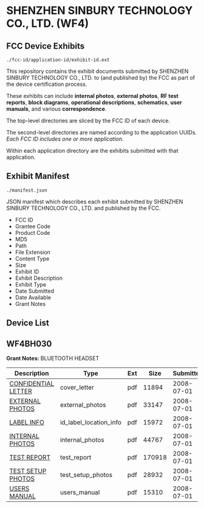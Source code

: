 # SHENZHEN SINBURY TECHNOLOGY CO., LTD. (WF4)
## FCC Device Exhibits

```
./fcc-id/application-id/exhibit-id.ext
```

This repository contains the exhibit documents submitted by SHENZHEN SINBURY TECHNOLOGY CO., LTD. to (and published by) the FCC as part of the device certification process.

These exhibits can include **internal photos**, **external photos**, **RF test reports**, **block diagrams**, **operational descriptions**, **schematics**, **user manuals**, and various **correspondence**.

The top-level directories are sliced by the FCC ID of each device.

The second-level directories are named according to the application UUIDs. *Each FCC ID includes one or more application.*

Within each application directory are the exhibits submitted with that application. 

## Exhibit Manifest

```
./manifest.json
```

JSON manifest which describes each exhibit submitted by SHENZHEN SINBURY TECHNOLOGY CO., LTD. and published by the FCC.

- FCC ID
- Grantee Code
- Product Code
- MD5
- Path
- File Extension
- Content Type
- Size
- Exhibit ID
- Exhibit Description
- Exhibit Type
- Date Submitted
- Date Available
- Grant Notes

## Device List
## WF4BH030
**Grant Notes:** BLUETOOTH HEADSET

| Description | Type | Ext | Size | Submitted | Available |
| ----------- | ---- | --- | ---- | --------- | --------- |
| [CONFIDENTIAL LETTER](WF4BH030/9fbf110cd498ccd816155dc36b800b8a/963585.pdf) | cover_letter | pdf | 11894 | 2008-07-01 | 2008-07-02 |
| [EXTERNAL PHOTOS](WF4BH030/9fbf110cd498ccd816155dc36b800b8a/963579.pdf) | external_photos | pdf | 33147 | 2008-07-01 | 2008-07-02 |
| [LABEL INFO](WF4BH030/9fbf110cd498ccd816155dc36b800b8a/963580.pdf) | id_label_location_info | pdf | 15972 | 2008-07-01 | 2008-07-02 |
| [INTERNAL PHOTOS](WF4BH030/9fbf110cd498ccd816155dc36b800b8a/963582.pdf) | internal_photos | pdf | 44767 | 2008-07-01 | 2008-07-02 |
| [TEST REPORT](WF4BH030/9fbf110cd498ccd816155dc36b800b8a/963581.pdf) | test_report | pdf | 170918 | 2008-07-01 | 2008-07-02 |
| [TEST SETUP PHOTOS](WF4BH030/9fbf110cd498ccd816155dc36b800b8a/963584.pdf) | test_setup_photos | pdf | 28932 | 2008-07-01 | 2008-07-02 |
| [USERS MANUAL](WF4BH030/9fbf110cd498ccd816155dc36b800b8a/963583.pdf) | users_manual | pdf | 15310 | 2008-07-01 | 2008-07-02 |

